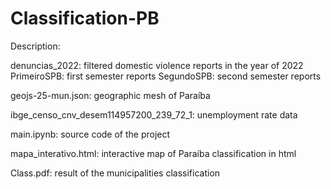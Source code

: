# Classification-PB
Description: 

denuncias_2022: filtered domestic violence reports in the year of 2022
    PrimeiroSPB: first semester reports
    SegundoSPB: second semester reports

geojs-25-mun.json: geographic mesh of Paraíba

ibge_censo_cnv_desem114957200_239_72_1: unemployment rate data

main.ipynb: source code of the project

mapa_interativo.html: interactive map of Paraíba classification in html

Class.pdf: result of the municipalities classification
